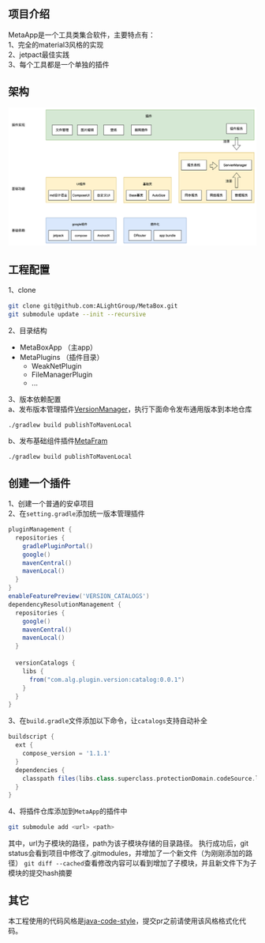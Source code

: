 ## 项目介绍
MetaApp是一个工具类集合软件，主要特点有：</br>
1、完全的material3风格的实现 </br>
2、jetpact最佳实践 </br>
3、每个工具都是一个单独的插件

## 架构
![](https://raw.githubusercontent.com/ALightGroup/ALightGroup.github.io/alg-img/20230215211759.png)

## 工程配置

1、clone
```sh
git clone git@github.com:ALightGroup/MetaBox.git
git submodule update --init --recursive
```

2、目录结构
+ MetaBoxApp  （主app）
+ MetaPlugins （插件目录）
  - WeakNetPlugin
  - FileManagerPlugin 
  - ...

3、版本依赖配置</br>
a、发布版本管理插件[VersionManager](https://github.com/ALightGroup/VersionManager)，执行下面命令发布通用版本到本地仓库
```
./gradlew build publishToMavenLocal
```

b、发布基础组件插件[MetaFram](https://github.com/ALightGroup/MetaFrame)
```
./gradlew build publishToMavenLocal
```

## 创建一个插件
1、创建一个普通的安卓项目 </br>
2、在`setting.gradle`添加统一版本管理插件
```groovy
pluginManagement {
  repositories {
    gradlePluginPortal()
    google()
    mavenCentral()
    mavenLocal()
  }
}
enableFeaturePreview('VERSION_CATALOGS')
dependencyResolutionManagement {
  repositories {
    google()
    mavenCentral()
    mavenLocal()
  }

  versionCatalogs {
    libs {
      from("com.alg.plugin.version:catalog:0.0.1")
    }
  }
}
```

3、在`build.gradle`文件添加以下命令，让`catalogs`支持自动补全
```groovy
buildscript {
  ext {
    compose_version = '1.1.1'
  }
  dependencies {
    classpath files(libs.class.superclass.protectionDomain.codeSource.location)
  }
}
```

4、将插件仓库添加到`MetaApp`的插件中
```sh
git submodule add <url> <path>
```
其中，url为子模块的路径，path为该子模块存储的目录路径。
执行成功后，git status会看到项目中修改了.gitmodules，并增加了一个新文件（为刚刚添加的路径）
`git diff --cached`查看修改内容可以看到增加了子模块，并且新文件下为子模块的提交hash摘要


## 其它

本工程使用的代码风格是[java-code-style](https://github.com/square/java-code-styles)，提交pr之前请使用该风格格式化代码。
